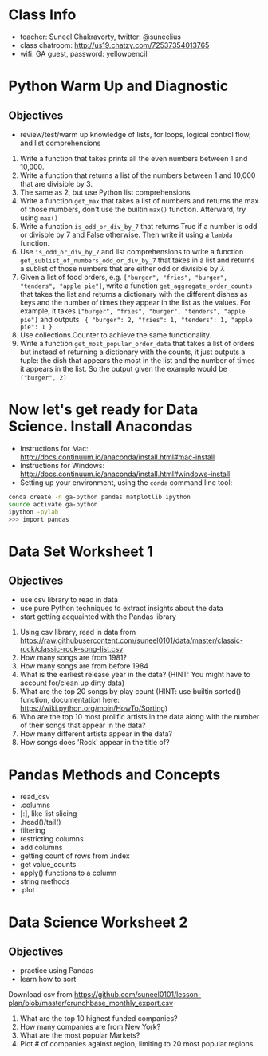 # Class Info
- teacher: Suneel Chakravorty, twitter: @suneelius
- class chatroom: http://us19.chatzy.com/72537354013765
- wifi: GA guest, password: yellowpencil

# Python Warm Up and Diagnostic
## Objectives
- review/test/warm up knowledge of lists, for loops, logical control flow, and list comprehensions

1. Write a function that takes prints all the even numbers between 1 and 10,000.
2. Write a function that returns a list of the numbers between 1 and 10,000 that are divisible by 3.
3. The same as 2, but use Python list comprehensions
4. Write a function `get_max` that takes a list of numbers and returns the max of those numbers, don't use the builtin `max()` function. Afterward,  try using `max()`
5. Write a function `is_odd_or_div_by_7` that returns True if a number is odd or divisble by 7 and False otherwise. Then write it using a `lambda` function.
6. Use `is_odd_or_div_by_7` and list comprehensions to write a function `get_sublist_of_numbers_odd_or_div_by_7` that takes in a list and returns a sublist of those numbers that are either odd or divisible by 7.
7. Given a list of food orders, e.g. ```["burger", "fries", "burger", "tenders", "apple pie"]```, write a function `get_aggregate_order_counts` that takes the list and returns a dictionary with the different dishes as keys and the number of times they appear in the list as the values. For example, it takes ```["burger", "fries", "burger", "tenders", "apple pie"]``` and outputs ```
{
   "burger": 2,
   "fries": 1,
   "tenders": 1,
   "apple pie": 1
}```
8. Use collections.Counter to achieve the same functionality.
9. Write a function `get_most_popular_order_data` that takes a list of orders but instead of returning a dictionary with the counts, it just outputs a tuple: the dish that appears the most in the list and the number of times it appears in the list. So the output given the example would be ```("burger", 2)```

# Now let's get ready for Data Science. Install Anacondas
- Instructions for Mac: http://docs.continuum.io/anaconda/install.html#mac-install
- Instructions for Windows: http://docs.continuum.io/anaconda/install.html#windows-install
- Setting up your environment, using the `conda` command line tool:
```bash
conda create -n ga-python pandas matplotlib ipython
source activate ga-python
ipython -pylab
>>> import pandas
```

# Data Set Worksheet 1
## Objectives
- use csv library to read in data
- use pure Python techniques to extract insights about the data
- start getting acquainted with the Pandas library

1. Using csv library, read in data from https://raw.githubusercontent.com/suneel0101/data/master/classic-rock/classic-rock-song-list.csv
2. How many songs are from 1981?
3. How many songs are from before 1984
4. What is the earliest release year in the data? (HINT: You might have to account for/clean up dirty data)
5. What are the top 20 songs by play count (HINT: use builtin sorted() function, documentation here: https://wiki.python.org/moin/HowTo/Sorting)
6. Who are the top 10 most prolific artists in the data along with the number of their songs that appear in the data?
7. How many different artists appear in the data?
8. How songs does 'Rock' appear in the title of?

# Pandas Methods and Concepts
- read_csv
- .columns
- [:], like list slicing
- .head()/tail()
- filtering
- restricting columns
- add columns
- getting count of rows from .index
- get value_counts
- apply() functions to a column
- string methods
- .plot

# Data Science Worksheet 2
## Objectives
- practice using Pandas
- learn how to sort

Download csv from https://github.com/suneel0101/lesson-plan/blob/master/crunchbase_monthly_export.csv

1. What are the top 10 highest funded companies?
2. How many companies are from New York?
3. What are the most popular Markets?
4. Plot # of companies against region, limiting to 20 most popular regions
